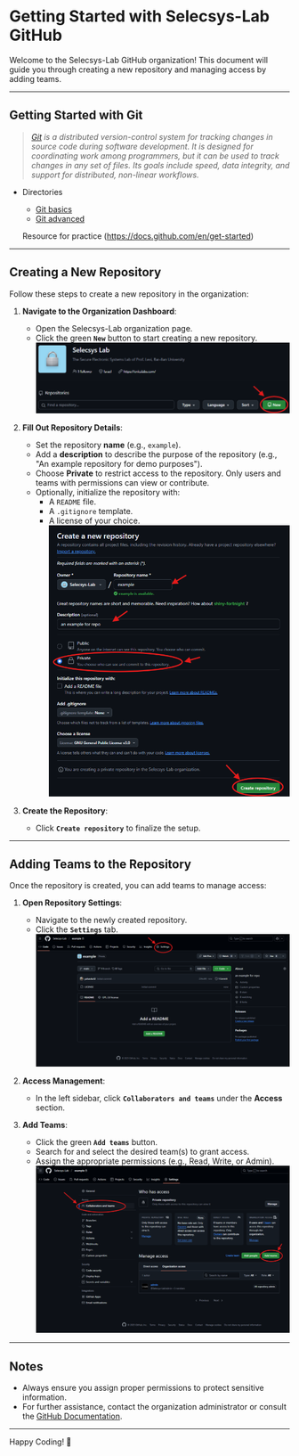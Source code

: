 # Getting Started with Selecsys-Lab GitHub

Welcome to the Selecsys-Lab GitHub organization! This document will guide you through creating a new repository and managing access by adding teams.

---

## Getting Started with Git

> _[Git](https://en.wikipedia.org/wiki/Git) is a distributed version-control system for tracking changes in source code during software development. It is designed for coordinating work among programmers, but it can be used to track changes in any set of files. Its goals include speed, data integrity, and support for distributed, non-linear workflows._
- Directories
    - [Git basics](git/git-basic-commands.md)
    - [Git advanced](git/git-advanced-commands.md)
  
  Resource for practice (https://docs.github.com/en/get-started)

---

## Creating a New Repository

Follow these steps to create a new repository in the organization:

1. **Navigate to the Organization Dashboard**:
    - Open the Selecsys-Lab organization page.
    - Click the green **`New`** button to start creating a new repository.
    ![Image 1](/images/screenshot-1.png)

2. **Fill Out Repository Details**:
    - Set the repository **name** (e.g., `example`).
    - Add a **description** to describe the purpose of the repository (e.g., "An example repository for demo purposes").
    - Choose **Private** to restrict access to the repository. Only users and teams with permissions can view or contribute.
    - Optionally, initialize the repository with:
        - A `README` file.
        - A `.gitignore` template.
        - A license of your choice.  
    ![Image 2](/images/screenshot-2.png)

3. **Create the Repository**:
    - Click **`Create repository`** to finalize the setup.

---

## Adding Teams to the Repository

Once the repository is created, you can add teams to manage access:

1. **Open Repository Settings**:
    - Navigate to the newly created repository.
    - Click the **`Settings`** tab.
    ![Image 3](/images/screenshot-3.png)

2. **Access Management**:
    - In the left sidebar, click **`Collaborators and teams`** under the **Access** section.

3. **Add Teams**:
    - Click the green **`Add teams`** button.
    - Search for and select the desired team(s) to grant access.
    - Assign the appropriate permissions (e.g., Read, Write, or Admin).  
    ![Image 4](/images/screenshot-4.png)

---

## Notes

- Always ensure you assign proper permissions to protect sensitive information.
- For further assistance, contact the organization administrator or consult the [GitHub Documentation](https://docs.github.com/).

---

Happy Coding! 🚀
